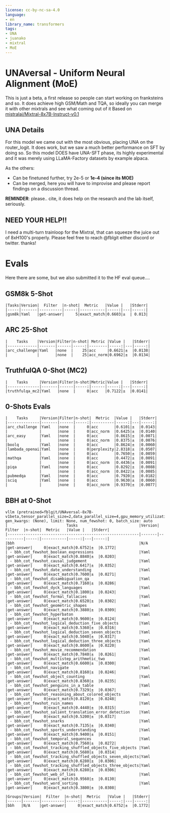 ```yaml
---
license: cc-by-nc-sa-4.0
language:
- en
library_name: transformers
tags:
- UNA
- juanako
- mixtral
- MoE
---
```

# UNAversal - Uniform Neural Alignment (MoE)

This is just a beta, a first release so people can start working on franksteins and so.
It does achieve high GSM/Math and TQA, so ideally you can merge it with other mixtrals and see what coming out of it
Based on [mistralai/Mixtral-8x7B-Instruct-v0.1](https://huggingface.co/mistralai/Mixtral-8x7B-Instruct-v0.1)

## UNA Details
For this model we came out with the most obvious, placing UNA on the router_logit. It does work, but we saw a much better performance on SFT by doing so.
So this model DOES have UNA-SFT phase, its highly experimental and it was merely using LLaMA-Factory datasets by example alpaca.

As the others:
- Can be finetuned further, try 2e-5 or **1e-4 (since its MOE)**
- Can be merged, here you will have to improvise and please report findings on a discussion thread.

**REMINDER**: please.. cite, it does help on the research and the lab itself, seriously.

## NEED YOUR HELP!!
I need a multi-turn trainloop for the Mixtral, that can squeeze the juice out of 8xH100's properly. Please feel free to reach @fblgit either discord or twitter. thanks!

# Evals
Here there are some, but we also submitted it to the HF eval queue....

## GSM8k 5-Shot
```
|Tasks|Version|  Filter  |n-shot|  Metric   |Value |   |Stderr|
|-----|-------|----------|-----:|-----------|-----:|---|-----:|
|gsm8k|Yaml   |get-answer|     5|exact_match|0.6603|±  | 0.013|
```
## ARC 25-Shot
```
|    Tasks    |Version|Filter|n-shot| Metric |Value |   |Stderr|
|-------------|-------|------|-----:|--------|-----:|---|-----:|
|arc_challenge|Yaml   |none  |    25|acc     |0.6621|±  |0.0138|
|             |       |none  |    25|acc_norm|0.6962|±  |0.0134|
```

## TruthfulQA 0-Shot (MC2)
```
|    Tasks     |Version|Filter|n-shot|Metric|Value |   |Stderr|
|--------------|-------|------|-----:|------|-----:|---|-----:|
|truthfulqa_mc2|Yaml   |none  |     0|acc   |0.7122|±  |0.0141|
```

## 0-Shots Evals
```
|    Tasks     |Version|Filter|n-shot|  Metric  |Value |   |Stderr|
|--------------|-------|------|-----:|----------|-----:|---|-----:|
|arc_challenge |Yaml   |none  |     0|acc       |0.6101|±  |0.0143|
|              |       |none  |     0|acc_norm  |0.6425|±  |0.0140|
|arc_easy      |Yaml   |none  |     0|acc       |0.8615|±  |0.0071|
|              |       |none  |     0|acc_norm  |0.8375|±  |0.0076|
|boolq         |Yaml   |none  |     0|acc       |0.8624|±  |0.0060|
|lambada_openai|Yaml   |none  |     0|perplexity|2.8318|±  |0.0507|
|              |       |none  |     0|acc       |0.7650|±  |0.0059|
|mathqa        |Yaml   |none  |     0|acc       |0.4472|±  |0.0091|
|              |       |none  |     0|acc_norm  |0.4436|±  |0.0091|
|piqa          |Yaml   |none  |     0|acc       |0.8292|±  |0.0088|
|              |       |none  |     0|acc_norm  |0.8422|±  |0.0085|
|pubmedqa      |Yaml   |none  |     0|acc       |0.7920|±  |0.0182|
|sciq          |Yaml   |none  |     0|acc       |0.9630|±  |0.0060|
|              |       |none  |     0|acc_norm  |0.9370|±  |0.0077|
```

## BBH at 0-Shot
```
vllm (pretrained=fblgit/UNAversal-8x7B-v1beta,tensor_parallel_size=2,data_parallel_size=4,gpu_memory_utilization=0.8,dtype=float16), gen_kwargs: (None), limit: None, num_fewshot: 0, batch_size: auto
|                          Tasks                           |Version|  Filter  |n-shot|  Metric   |Value |   |Stderr|
|----------------------------------------------------------|-------|----------|-----:|-----------|-----:|---|-----:|
|bbh                                                       |N/A    |get-answer|     0|exact_match|0.6752|±  |0.1772|
| - bbh_cot_fewshot_boolean_expressions                    |Yaml   |get-answer|     0|exact_match|0.8840|±  |0.0203|
| - bbh_cot_fewshot_causal_judgement                       |Yaml   |get-answer|     0|exact_match|0.6417|±  |0.0352|
| - bbh_cot_fewshot_date_understanding                     |Yaml   |get-answer|     0|exact_match|0.7600|±  |0.0271|
| - bbh_cot_fewshot_disambiguation_qa                      |Yaml   |get-answer|     0|exact_match|0.7160|±  |0.0286|
| - bbh_cot_fewshot_dyck_languages                         |Yaml   |get-answer|     0|exact_match|0.1800|±  |0.0243|
| - bbh_cot_fewshot_formal_fallacies                       |Yaml   |get-answer|     0|exact_match|0.6520|±  |0.0302|
| - bbh_cot_fewshot_geometric_shapes                       |Yaml   |get-answer|     0|exact_match|0.3880|±  |0.0309|
| - bbh_cot_fewshot_hyperbaton                             |Yaml   |get-answer|     0|exact_match|0.9600|±  |0.0124|
| - bbh_cot_fewshot_logical_deduction_five_objects         |Yaml   |get-answer|     0|exact_match|0.5360|±  |0.0316|
| - bbh_cot_fewshot_logical_deduction_seven_objects        |Yaml   |get-answer|     0|exact_match|0.5040|±  |0.0317|
| - bbh_cot_fewshot_logical_deduction_three_objects        |Yaml   |get-answer|     0|exact_match|0.8600|±  |0.0220|
| - bbh_cot_fewshot_movie_recommendation                   |Yaml   |get-answer|     0|exact_match|0.7840|±  |0.0261|
| - bbh_cot_fewshot_multistep_arithmetic_two               |Yaml   |get-answer|     0|exact_match|0.6600|±  |0.0300|
| - bbh_cot_fewshot_navigate                               |Yaml   |get-answer|     0|exact_match|0.8160|±  |0.0246|
| - bbh_cot_fewshot_object_counting                        |Yaml   |get-answer|     0|exact_match|0.8360|±  |0.0235|
| - bbh_cot_fewshot_penguins_in_a_table                    |Yaml   |get-answer|     0|exact_match|0.7329|±  |0.0367|
| - bbh_cot_fewshot_reasoning_about_colored_objects        |Yaml   |get-answer|     0|exact_match|0.8120|±  |0.0248|
| - bbh_cot_fewshot_ruin_names                             |Yaml   |get-answer|     0|exact_match|0.4440|±  |0.0315|
| - bbh_cot_fewshot_salient_translation_error_detection    |Yaml   |get-answer|     0|exact_match|0.5200|±  |0.0317|
| - bbh_cot_fewshot_snarks                                 |Yaml   |get-answer|     0|exact_match|0.7135|±  |0.0340|
| - bbh_cot_fewshot_sports_understanding                   |Yaml   |get-answer|     0|exact_match|0.9400|±  |0.0151|
| - bbh_cot_fewshot_temporal_sequences                     |Yaml   |get-answer|     0|exact_match|0.7560|±  |0.0272|
| - bbh_cot_fewshot_tracking_shuffled_objects_five_objects |Yaml   |get-answer|     0|exact_match|0.5680|±  |0.0314|
| - bbh_cot_fewshot_tracking_shuffled_objects_seven_objects|Yaml   |get-answer|     0|exact_match|0.6280|±  |0.0306|
| - bbh_cot_fewshot_tracking_shuffled_objects_three_objects|Yaml   |get-answer|     0|exact_match|0.6280|±  |0.0306|
| - bbh_cot_fewshot_web_of_lies                            |Yaml   |get-answer|     0|exact_match|0.9560|±  |0.0130|
| - bbh_cot_fewshot_word_sorting                           |Yaml   |get-answer|     0|exact_match|0.3800|±  |0.0308|

|Groups|Version|  Filter  |n-shot|  Metric   |Value |   |Stderr|
|------|-------|----------|-----:|-----------|-----:|---|-----:|
|bbh   |N/A    |get-answer|     0|exact_match|0.6752|±  |0.1772|
```